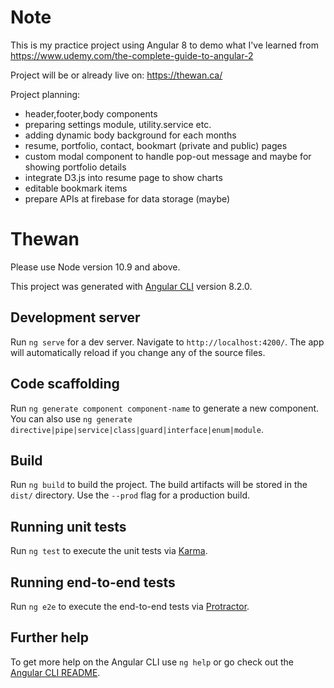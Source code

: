 # Note
This is my practice project using Angular 8 to demo what I've learned from https://www.udemy.com/the-complete-guide-to-angular-2

Project will be or already live on:
https://thewan.ca/

Project planning:
- header,footer,body components
- preparing settings module, utility.service etc.
- adding dynamic body background for each months
- resume, portfolio, contact, bookmart (private and public) pages
- custom modal component to handle pop-out message and maybe for showing portfolio details
- integrate D3.js into resume page to show charts
- editable bookmark items
- prepare APIs at firebase for data storage (maybe)

# Thewan
Please use Node version 10.9 and above.

This project was generated with [Angular CLI](https://github.com/angular/angular-cli) version 8.2.0.

## Development server

Run `ng serve` for a dev server. Navigate to `http://localhost:4200/`. The app will automatically reload if you change any of the source files.

## Code scaffolding

Run `ng generate component component-name` to generate a new component. You can also use `ng generate directive|pipe|service|class|guard|interface|enum|module`.

## Build

Run `ng build` to build the project. The build artifacts will be stored in the `dist/` directory. Use the `--prod` flag for a production build.

## Running unit tests

Run `ng test` to execute the unit tests via [Karma](https://karma-runner.github.io).

## Running end-to-end tests

Run `ng e2e` to execute the end-to-end tests via [Protractor](http://www.protractortest.org/).

## Further help

To get more help on the Angular CLI use `ng help` or go check out the [Angular CLI README](https://github.com/angular/angular-cli/blob/master/README.md).

